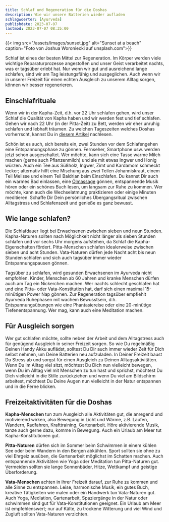 ```yaml
---
title: Schlaf und Regeneration für die Doshas
description: Wie wir unsere Batterien wieder aufladen
schlagwoerter: [Ayurveda]
publishdate: 2023-07-07
lastmod: 2023-07-07 08:35:00
---
```


{{< img src="/assets/images/sunset.jpg" alt="Sunset at a beach" caption="Foto von Joshua Woroniecki auf unsplash.com">}}

Schlaf ist eines der besten Mittel zur Regeneration. Im Körper werden viele wichtige Reparaturprozesse angestoßen und unser Geist verarbeitet nachts, was er tagsüber erlebt hat. Nur wenn wir gut und ausreichend lange schlafen, sind wir am Tag leistungsfähig und ausgeglichen. Auch wenn wir in unserer Freizeit für einen echten Ausgleich zu unserem Alltag sorgen, können wir besser regenerieren.

## Einschlafrituale

Wenn wir in der Kapha-Zeit, d.h. vor 22 Uhr schlafen gehen, wird unser Schlaf die Qualität von Kapha haben und wir werden fest und tief schlafen. Gehen wir nach 22 Uhr (in der Pitta-Zeit) zu Bett, werden wir eher unruhig schlafen und lebhaft träumen. Zu welchen Tageszeiten welches Doshas vorherrscht, kannst Du in [diesem Artikel][1] nachlesen. 

Schön ist es auch, sich bereits ein, zwei Stunden vor dem Schlafengehen eine Entspannungsphase zu gönnen. Fernseher, Smartphone usw. werden jetzt schon ausgeschaltet. Wer möchte, kann sich eine Tasse warme Milch machen (gerne auch Pflanzenmilch) und sie mit etwas Ingwer und Honig würzen. Auch ein Tee aus Süßholz, Ingwer, Zimt und Kardamom schmeckt lecker; alternativ hilft eine Mischung aus zwei Teilen Johanniskraut, einem Teil Melisse und einem Teil Baldrian beim Einschlafen. Du kannst Dir auch ein warmes Bad einlassen, eine [Ölmassage][2] gönnen, entspannende Musik hören oder ein schönes Buch lesen, um langsam zur Ruhe zu kommen. Wer möchte, kann auch die Wechselatmung praktizieren oder einige Minuten meditieren. Schaffe Dir Dein persönliches Übergangsritual zwischen Alltagstress und Schlafenszeit und genieße es ganz bewusst.


## Wie lange schlafen?

Die Schlafdauer liegt bei Erwachsenen zwischen sieben und neun Stunden. Kapha-Naturen sollten nach Möglichkeit nicht länger als sieben Stunden schlafen und vor sechs Uhr morgens aufstehen, da Schlaf die Kapha-Eigenschaften fördert. Pitta-Menschen schlafen idealerweise zwischen sieben und acht Stunden. Vata-Naturen dürfen jede Nacht acht bis neun Stunden schlafen und sich auch tagsüber immer wieder Entspannungspausen gönnen.

Tagsüber zu schlafen, wird gesunden Erwachsenen im Ayurveda nicht empfohlen. Kinder, Menschen ab 60 Jahren und kranke Menschen dürfen auch am Tag ein Nickerchen machen. Wer nachts schlecht geschlafen hat und eine Pitta- oder Vata-Konstitution hat, darf sich einen maximal 15-minütigen Power Nap gönnen. Zur Regeneration tagsüber empfiehlt Ayurveda Ruhephasen mit wachem Bewusstsein, d.h. Entspannungsübungen wie eine Phantasiereise oder eine 20-minütige Tiefenentspannung. Wer mag, kann auch eine Meditation machen.


## Für Ausgleich sorgen

Wer gut schlafen möchte, sollte neben der Arbeit und dem Alltagstress auch für genügend Ausgleich in seiner Freizeit sorgen. So wie Du regelmäßig Deinen Handy Akku auflädst, solltest Du Dir auch immer wieder Zeit für Dich selbst nehmen, um Deine Batterien neu aufzuladen. In Deiner Freizeit baust Du Stress ab und sorgst für einen Ausgleich zu Deinen Alltagsaktivitäten. Wenn Du im Alltag viel sitzt, möchtest Du Dich nun vielleicht bewegen, wenn Du im Alltag viel mit Menschen zu tun hast und sprichst, möchtest Du Dich vielleicht in die Stille zurückziehen und wenn Du viel am Bildschirm arbeitest, möchtest Du Deine Augen nun vielleicht in der Natur entspannen und in die Ferne blicken. 

## Freizeitaktivitäten für die Doshas

**Kapha-Menschen** tun zum Ausgleich alle Aktivitäten gut, die anregend und motivierend wirken, also Bewegung in Licht und Wärme, z.B. Laufen, Wandern, Radfahren, Krafttraining, Gartenarbeit. Höre aktivierende Musik, tanze auch gerne dazu, komme in Bewegung. Auch ein Urlaub am Meer tut Kapha-Konstitutionen gut.

**Pitta-Naturen** dürfen sich im Sommer beim Schwimmen in einem kühlen See oder beim Wandern in den Bergen abkühlen. Sport sollten sie ohne zu viel Ehrgeiz ausüben, die Gartenarbeit möglichst im Schatten machen. Auch entspannende Aktivitäten wie Yoga oder Meditation tun Pitta-Naturen gut. Vermeiden sollten sie lange Sonnenbäder, Hitze, Wettkampf und geistige Überforderung.

**Vata-Menschen** achten in ihrer Freizeit darauf, zur Ruhe zu kommen und alle Sinne zu entspannen. Leise, harmonische Musik, ein gutes Buch, kreative Tätigkeiten wie malen oder ein Handwerk tun Vata-Naturen gut. Auch Yoga, Mediation, Gartenarbeit, Spaziergänge in der Natur oder schwimmen sind gut für Vata-Konstitutionen geeignet. Ein Urlaub am Meer ist empfehlenswert; nur auf Kälte, zu trockene Witterung und viel Wind und Zugluft sollten Vata-Naturen verzichten.


[1]: /artikel/2022/doshas-im-wandel-der-zeiten#Tageszeiten
[2]: /artikel/2022/oelmassage/
